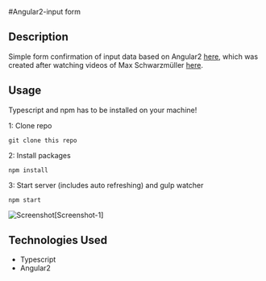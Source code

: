 #Angular2-input form

## Description
Simple form confirmation of input data based on Angular2 [here](https://angular.io/docs/ts/latest/quickstart.html), which was created after watching videos of  Max Schwarzmüller [here](http://www.youtube.com/watch?v=S1cQkAu0gtE&list=PL55RiY5tL51olfU2IEqr455EYLkrhmh3n).   
## Usage
Typescript and npm has to be installed on your machine!

1: Clone repo
```
git clone this repo
```
2: Install packages
```
npm install
```
3: Start server (includes auto refreshing) and gulp watcher
```
npm start
```
![Screenshot](https://github.com/TJQKAs/Angular2Simple_checkform/blob/master/src/img/04.png=100)[Screenshot-1]
## Technologies Used

- Typescript
- Angular2
